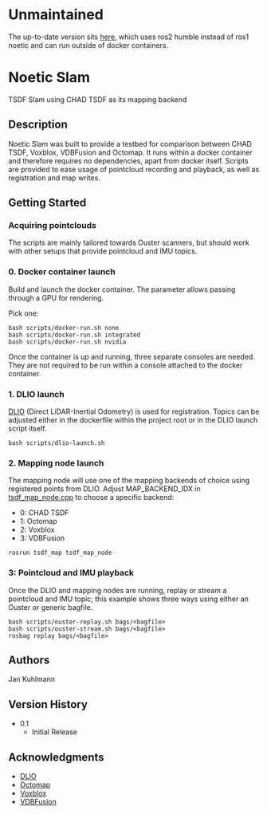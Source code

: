 # Unmaintained

The up-to-date version sits [here](https://github.com/M2-TE/chad_bench), which uses ros2 humble instead of ros1 noetic and can run outside of docker containers.

# Noetic Slam

TSDF Slam using CHAD TSDF as its mapping backend

## Description

Noetic Slam was built to provide a testbed for comparison between CHAD TSDF, Voxblox, VDBFusion and Octomap.
It runs within a docker container and therefore requires no dependencies, apart from docker itself.
Scripts are provided to ease usage of pointcloud recording and playback, as well as registration and map writes.

## Getting Started

### Acquiring pointclouds
The scripts are mainly tailored towards Ouster scanners, but should work with other setups that provide pointcloud and IMU topics.

### 0. Docker container launch

Build and launch the docker container. The parameter allows passing through a GPU for rendering.

Pick one:
```
bash scripts/docker-run.sh none
bash scripts/docker-run.sh integrated
bash scripts/docker-run.sh nvidia
```

Once the container is up and running, three separate consoles are needed.
They are not required to be run within a console attached to the docker container.


### 1. DLIO launch

[DLIO](https://github.com/vectr-ucla/direct_lidar_inertial_odometry.git) (Direct LiDAR-Inertial Odometry) is used for registration. Topics can be adjusted either in the dockerfile within the project root or in the DLIO launch script itself.
```
bash scripts/dlio-launch.sh
```

### 2. Mapping node launch

The mapping node will use one of the mapping backends of choice using registered points from DLIO. Adjust MAP_BACKEND_IDX in [tsdf_map_node.cpp](src/tsdf_map/src/tsdf_map_node.cpp) to choose a specific backend:
* 0: CHAD TSDF
* 1: Octomap
* 2: Voxblox
* 3: VDBFusion
```
rosrun tsdf_map tsdf_map_node
```
### 3: Pointcloud and IMU playback

Once the DLIO and mapping nodes are running, replay or stream a pointcloud and IMU topic; this example shows three ways using either an Ouster or generic bagfile.
```
bash scripts/ouster-replay.sh bags/<bagfile>
bash scripts/ouster-stream.sh bags/<bagfile>
rosbag replay bags/<bagfile>
```

## Authors

Jan Kuhlmann

## Version History

* 0.1
    * Initial Release

## Acknowledgments

* [DLIO](https://github.com/vectr-ucla/direct_lidar_inertial_odometry)
* [Octomap](https://github.com/OctoMap/octomap)
* [Voxblox](https://github.com/ethz-asl/voxblox)
* [VDBFusion](https://github.com/PRBonn/vdbfusion)
